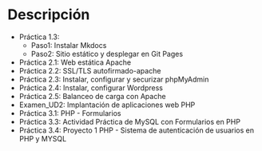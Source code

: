 # Descripción

* Práctica 1.3:
  * Paso1: Instalar Mkdocs
  * Paso2: Sitio estático y desplegar en Git Pages
* Práctica 2.1: Web estática Apache
* Práctica 2.2: SSL/TLS autofirmado-apache
* Práctica 2.3: Instalar, configurar y securizar phpMyAdmin
* Práctica 2.4: Instalar, configurar Wordpress
* Práctica 2.5: Balanceo de carga con Apache
* Examen_UD2:  Implantación de aplicaciones web PHP
* Práctica 3.1: PHP - Formularios
* Práctica 3.3: Actividad Práctica de MySQL con Formularios en PHP
* Práctica 3.4: Proyecto 1 PHP - Sistema de autenticación de usuarios en PHP y MYSQL
